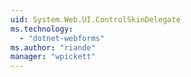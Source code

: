 ```yaml
---
uid: System.Web.UI.ControlSkinDelegate
ms.technology: 
  - "dotnet-webforms"
ms.author: "riande"
manager: "wpickett"
---
```

